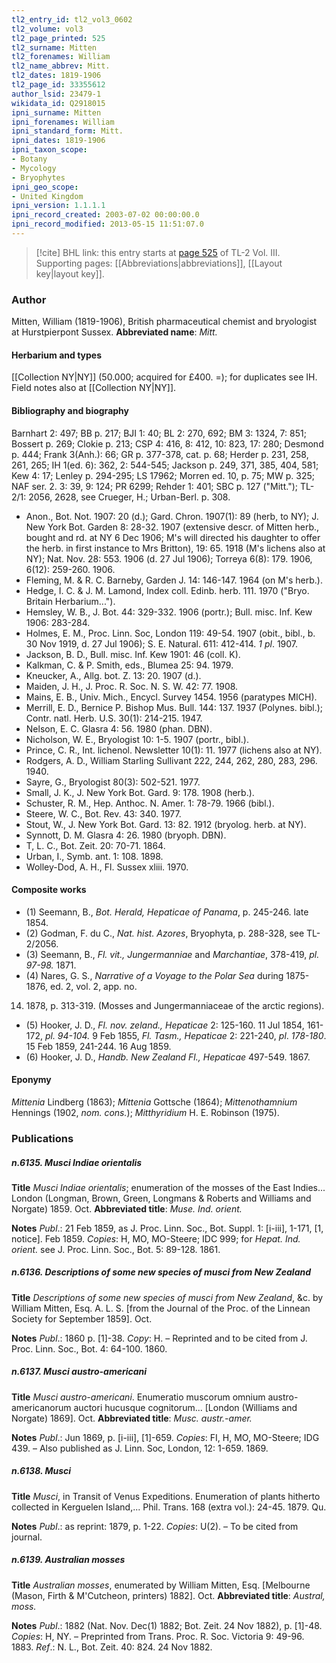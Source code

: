 ```yaml
---
tl2_entry_id: tl2_vol3_0602
tl2_volume: vol3
tl2_page_printed: 525
tl2_surname: Mitten
tl2_forenames: William
tl2_name_abbrev: Mitt.
tl2_dates: 1819-1906
tl2_page_id: 33355612
author_lsid: 23479-1
wikidata_id: Q2918015
ipni_surname: Mitten
ipni_forenames: William
ipni_standard_form: Mitt.
ipni_dates: 1819-1906
ipni_taxon_scope: 
- Botany
- Mycology
- Bryophytes
ipni_geo_scope: 
- United Kingdom
ipni_version: 1.1.1.1
ipni_record_created: 2003-07-02 00:00:00.0
ipni_record_modified: 2013-05-15 11:51:07.0
---
```



> [!cite] BHL link: this entry starts at [page 525](https://www.biodiversitylibrary.org/page/33355612) of TL-2 Vol. III.
> Supporting pages: [[Abbreviations|abbreviations]], [[Layout key|layout key]].

### Author

Mitten, William (1819-1906), British pharmaceutical chemist and bryologist at Hurstpierpont Sussex. 
**Abbreviated name**: *Mitt.*

#### Herbarium and types

[[Collection NY|NY]] (50.000; acquired for £400. =); for duplicates see IH. Field notes also at [[Collection NY|NY]].

#### Bibliography and biography

Barnhart 2: 497; BB p. 217; BJI 1: 40; BL 2: 270, 692; BM 3: 1324, 7: 851; Bossert p. 269; Clokie p. 213; CSP 4: 416, 8: 412, 10: 823, 17: 280; Desmond p. 444; Frank 3(Anh.): 66; GR p. 377-378, cat. p. 68; Herder p. 231, 258, 261, 265; IH 1(ed. 6): 362, 2: 544-545; Jackson p. 249, 371, 385, 404, 581; Kew 4: 17; Lenley p. 294-295; LS 17962; Morren ed. 10, p. 75; MW p. 325; NAF ser. 2. 3: 39, 9: 124; PR 6299; Rehder 1: 401; SBC p. 127 ("Mitt."); TL-2/1: 2056, 2628, see Crueger, H.; Urban-Berl. p. 308.
- Anon., Bot. Not. 1907: 20 (d.); Gard. Chron. 1907(1): 89 (herb, to NY); J. New York Bot. Garden 8: 28-32. 1907 (extensive descr. of Mitten herb., bought and rd. at NY 6 Dec 1906; M's will directed his daughter to offer the herb. in first instance to Mrs Britton), 19: 65. 1918 (M's lichens also at NY); Nat. Nov. 28: 553. 1906 (d. 27 Jul 1906); Torreya 6(8): 179. 1906, 6(12): 259-260. 1906.
- Fleming, M. & R. C. Barneby, Garden J. 14: 146-147. 1964 (on M's herb.).
- Hedge, I. C. & J. M. Lamond, Index coll. Edinb. herb. 111. 1970 ("Bryo. Britain Herbarium...").
- Hemsley, W. B., J. Bot. 44: 329-332. 1906 (portr.); Bull. misc. Inf. Kew 1906: 283-284.
- Holmes, E. M., Proc. Linn. Soc, London 119: 49-54. 1907 (obit., bibl., b. 30 Nov 1919, d. 27 Jul 1906); S. E. Natural. 611: 412-414. *1 pl*. 1907.
- Jackson, B. D., Bull. misc. Inf. Kew 1901: 46 (coll. K).
- Kalkman, C. & P. Smith, eds., Blumea 25: 94. 1979.
- Kneucker, A., Allg. bot. Z. 13: 20. 1907 (d.).
- Maiden, J. H., J. Proc. R. Soc. N. S. W. 42: 77. 1908.
- Mains, E. B., Univ. Mich., Encycl. Survey 1454. 1956 (paratypes MICH).
- Merrill, E. D., Bernice P. Bishop Mus. Bull. 144: 137. 1937 (Polynes. bibl.); Contr. natl. Herb. U.S. 30(1): 214-215. 1947.
- Nelson, E. C. Glasra 4: 56. 1980 (phan. DBN).
- Nicholson, W. E., Bryologist 10: 1-5. 1907 (portr., bibl.).
- Prince, C. R., Int. lichenol. Newsletter 10(1): 11. 1977 (lichens also at NY).
- Rodgers, A. D., William Starling Sullivant 222, 244, 262, 280, 283, 296. 1940.
- Sayre, G., Bryologist 80(3): 502-521. 1977.
- Small, J. K., J. New York Bot. Gard. 9: 178. 1908 (herb.).
- Schuster, R. M., Hep. Anthoc. N. Amer. 1: 78-79. 1966 (bibl.).
- Steere, W. C., Bot. Rev. 43: 340. 1977.
- Stout, W., J. New York Bot. Gard. 13: 82. 1912 (bryolog. herb. at NY).
- Synnott, D. M. Glasra 4: 26. 1980 (bryoph. DBN).
- T, L. C., Bot. Zeit. 20: 70-71. 1864.
- Urban, I., Symb. ant. 1: 108. 1898.
- Wolley-Dod, A. H., Fl. Sussex xliii. 1970.

#### Composite works

- (1) Seemann, B., *Bot. Herald, Hepaticae of Panama*, p. 245-246. late 1854.
- (2) Godman, F. du C., *Nat. hist. Azores*, Bryophyta, p. 288-328, see TL-2/2056.
- (3) Seemann, B., *Fl. vit., Jungermanniae* and *Marchantiae*, 378-419, *pl. 97-98.* 1871.
- (4) Nares, G. S., *Narrative of a Voyage to the Polar Sea* during 1875-1876, ed. 2, vol. 2, app. no.
14. 1878, p. 313-319. (Mosses and Jungermanniaceae of the arctic regions).
- (5) Hooker, J. D., *Fl. nov. zeland., Hepaticae* 2: 125-160. 11 Jul 1854, 161-172, *pl. 94-104.* 9 Feb 1855, *Fl. Tasm., Hepaticae* 2: 221-240, *pl*. *178-180*. 15 Feb 1859, 241-244. 16 Aug 1859.
- (6) Hooker, J. D., *Handb. New Zealand Fl., Hepaticae* 497-549. 1867.

#### Eponymy

*Mittenia* Lindberg (1863); *Mittenia* Gottsche (1864); *Mittenothamnium* Hennings (1902, *nom. cons.*); *Mitthyridium* H. E. Robinson (1975).

### Publications

##### n.6135. Musci Indiae orientalis

**Title**
*Musci Indiae orientalis*; enumeration of the mosses of the East Indies... London (Longman, Brown, Green, Longmans & Roberts and Williams and Norgate) 1859. Oct.
**Abbreviated title**: *Muse. Ind. orient.*

**Notes**
*Publ*.: 21 Feb 1859, as J. Proc. Linn. Soc., Bot. Suppl. 1: \[i-iii\], 1-171, \[1, notice\]. Feb 1859.
*Copies*: H, MO, MO-Steere; IDC 999; for *Hepat. Ind. orient.* see J. Proc. Linn. Soc., Bot. 5: 89-128. 1861.

##### n.6136. Descriptions of some new species of musci from New Zealand

**Title**
*Descriptions of some new species of musci from New Zealand*, &c. by William Mitten, Esq. A. L. S. \[from the Journal of the Proc. of the Linnean Society for September 1859\]. Oct.

**Notes**
*Publ*.: 1860 p. \[1\]-38. *Copy*: H. – Reprinted and to be cited from J. Proc. Linn. Soc., Bot. 4: 64-100. 1860.

##### n.6137. Musci austro-americani

**Title**
*Musci austro-americani*. Enumeratio muscorum omnium austro-americanorum auctori hucusque cognitorum... \[London (Williams and Norgate) 1869\]. Oct.
**Abbreviated title**: *Musc. austr.-amer.*

**Notes**
*Publ*.: Jun 1869, p. \[i-iii\], \[1\]-659. *Copies*: FI, H, MO, MO-Steere; IDG 439. – Also published as J. Linn. Soc, London, 12: 1-659. 1869.

##### n.6138. Musci

**Title**
*Musci*, in Transit of Venus Expeditions. Enumeration of plants hitherto collected in Kerguelen Island,... Phil. Trans. 168 (extra vol.): 24-45. 1879. Qu.

**Notes**
*Publ*.: as reprint: 1879, p. 1-22. *Copies*: U(2). – To be cited from journal.

##### n.6139. Australian mosses

**Title**
*Australian mosses*, enumerated by William Mitten, Esq. \[Melbourne (Mason, Firth & M'Cutcheon, printers) 1882\]. Oct.
**Abbreviated title**: *Austral, moss.*

**Notes**
*Publ*.: 1882 (Nat. Nov. Dec(1) 1882; Bot. Zeit. 24 Nov 1882), p. \[1\]-48. *Copies*: H, NY. – Preprinted from Trans. Proc. R. Soc. Victoria 9: 49-96. 1883.
*Ref*.: N. L., Bot. Zeit. 40: 824. 24 Nov 1882.

